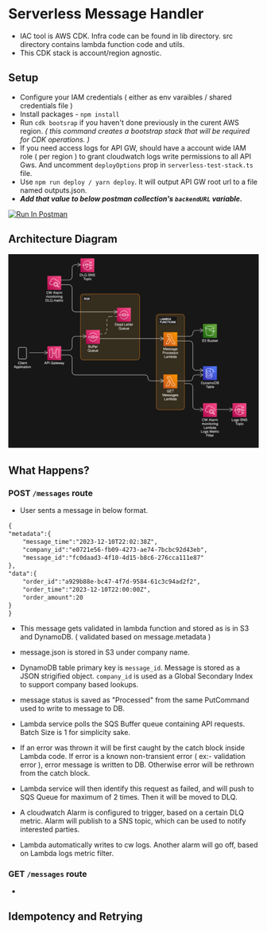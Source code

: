 # Serverless Message Handler

- IAC tool is AWS CDK. Infra code can be found in lib directory. src directory contains lambda function code and utils.
- This CDK stack is account/region agnostic.

## Setup

- Configure your IAM credentials ( either as env varaibles / shared credentials file )
- Install packages - `npm install`
- Run `cdk bootsrap` if you haven't done previously in the curent AWS region. _( this command creates a bootstrap stack that will be required for CDK operations. )_
- If you need access logs for API GW, should have a account wide IAM role ( per region ) to grant cloudwatch logs write permissions to all API Gws. And uncomment `deployOptions` prop in `serverless-test-stack.ts` file.
- Use `npm run deploy / yarn deploy`. It will output API GW root url to a file named outputs.json.
- **_Add that value to below postman collection's `backendURL` variable._**

[<img src="https://run.pstmn.io/button.svg" alt="Run In Postman" style="width: 128px; height: 32px;">](https://app.getpostman.com/run-collection/31412429-c65349a5-5c87-4269-a85a-362a0a0ec273?action=collection%2Ffork&source=rip_markdown&collection-url=entityId%3D31412429-c65349a5-5c87-4269-a85a-362a0a0ec273%26entityType%3Dcollection%26workspaceId%3D392c3a34-1b4e-4f04-8e66-5ff0349ba141)

## Architecture Diagram

![Alt text](architecture_v1.png)

## What Happens?

### POST `/messages` route 

- User sents a message in below format.

```
{
"metadata":{
    "message_time":"2023-12-10T22:02:38Z",
    "company_id":"e0721e56-fb09-4273-ae74-7bcbc92d43eb",
    "message_id":"fc0daad3-4f10-4d15-b8c6-276cca111e87"
},
"data":{
    "order_id":"a929b88e-bc47-4f7d-9584-61c3c94ad2f2",
    "order_time":"2023-12-10T22:00:00Z",
    "order_amount":20
}
}
```

- This message gets validated in lambda function and stored as is in S3 and DynamoDB. ( validated based on message.metadata )

- message.json is stored in S3 under company name.

- DynamoDB table primary key is `message_id`. Message is stored as a JSON strigified object. `company_id` is used as a Global Secondary Index to support company based lookups.

- message status is saved as "Processed" from the same PutCommand used to write to message to DB. 

- Lambda service polls the SQS Buffer queue containing API requests. Batch Size is 1 for simplicity sake. 

- If an error was thrown it will be first caught by the catch block inside Lambda code. If error is a known non-transient error ( ex:- validation error ), error message is written to DB. Otherwise error will be rethrown from the catch block. 

- Lambda service will then identify this request as failed, and will push to SQS Queue for maximum of 2 times. Then it will be moved to DLQ.

- A cloudwatch Alarm is configured to trigger, based on a certain DLQ metric. Alarm will publish to a SNS topic, which can be used to notify interested parties.

- Lambda automatically writes to cw logs. Another alarm will go off, based on Lambda logs metric filter.
 
### GET `/messages` route

- 

## Idempotency and Retrying